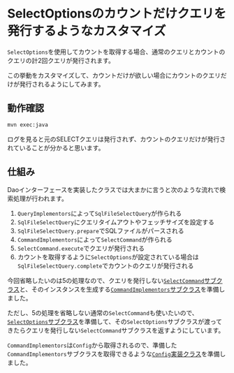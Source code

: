 # SelectOptionsのカウントだけクエリを発行するようなカスタマイズ

`SelectOptions`を使用してカウントを取得する場合、通常のクエリとカウントのクエリの計2回クエリが発行されます。

この挙動をカスタマイズして、カウントだけが欲しい場合にカウントのクエリだけが発行されるようにしてみます。

## 動作確認

```sh
mvn exec:java
```

ログを見ると元のSELECTクエリは発行されず、カウントのクエリだけが発行されていることが分かると思います。

## 仕組み

Daoインターフェースを実装したクラスでは大まかに言うと次のような流れで検索処理が行われます。

1. `QueryImplementors`によって`SqlFileSelectQuery`が作られる
2. `SqlFileSelectQuery`にクエリタイムアウトやフェッチサイズを設定する
3. `SqlFileSelectQuery.prepare`でSQLファイルがパースされる
4. `CommandImplementors`によって`SelectCommand`が作られる
5. `SelectCommand.execute`でクエリが発行される
6. カウントを取得するように`SelectOptions`が設定されている場合は`SqlFileSelectQuery.complete`でカウントのクエリが発行される

今回省略したいのは5の処理なので、クエリを発行しない[`SelectCommand`サブクラス](src/main/java/com/example/config/CountOnlySelectCommand.java)と、そのインスタンスを生成する[`CommandImplementors`サブクラス](src/main/java/com/example/config/CommandImplementorsImpl.java)を準備しました。

ただし、5の処理を省略しない通常の`SelectCommand`も使いたいので、[`SelectOptions`サブクラス](src/main/java/com/example/config/CountOnlySelectOptions.java)を準備して、その`SelectOptions`サブクラスが渡ってきたらクエリを発行しない`SelectCommand`サブクラスを返すようにしています。

`CommandImplementors`は`Config`から取得されるので、準備した`CommandImplementors`サブクラスを取得できるような[`Config`実装クラス](src/main/java/com/example/config/DomaConfig.java)を準備しました。

